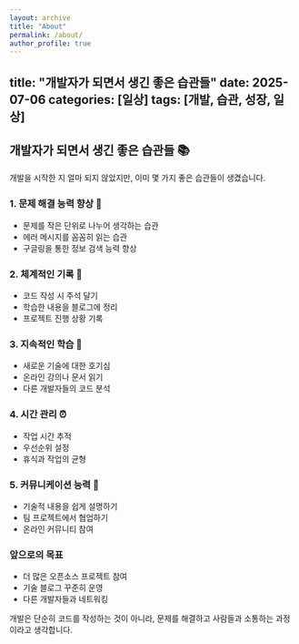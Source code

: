 ```yaml
---
layout: archive
title: "About"
permalink: /about/
author_profile: true
---
```



title: "개발자가 되면서 생긴 좋은 습관들"
date: 2025-07-06
categories: [일상]
tags: [개발, 습관, 성장, 일상]
---

## 개발자가 되면서 생긴 좋은 습관들 📚

개발을 시작한 지 얼마 되지 않았지만, 이미 몇 가지 좋은 습관들이 생겼습니다.

### 1. 문제 해결 능력 향상 🧩
- 문제를 작은 단위로 나누어 생각하는 습관
- 에러 메시지를 꼼꼼히 읽는 습관
- 구글링을 통한 정보 검색 능력 향상

### 2. 체계적인 기록 📝
- 코드 작성 시 주석 달기
- 학습한 내용을 블로그에 정리
- 프로젝트 진행 상황 기록

### 3. 지속적인 학습 📖
- 새로운 기술에 대한 호기심
- 온라인 강의나 문서 읽기
- 다른 개발자들의 코드 분석

### 4. 시간 관리 ⏰
- 작업 시간 추적
- 우선순위 설정
- 휴식과 작업의 균형

### 5. 커뮤니케이션 능력 💬
- 기술적 내용을 쉽게 설명하기
- 팀 프로젝트에서 협업하기
- 온라인 커뮤니티 참여

### 앞으로의 목표
- 더 많은 오픈소스 프로젝트 참여
- 기술 블로그 꾸준히 운영
- 다른 개발자들과 네트워킹

개발은 단순히 코드를 작성하는 것이 아니라, 문제를 해결하고 사람들과 소통하는 과정이라고 생각합니다.